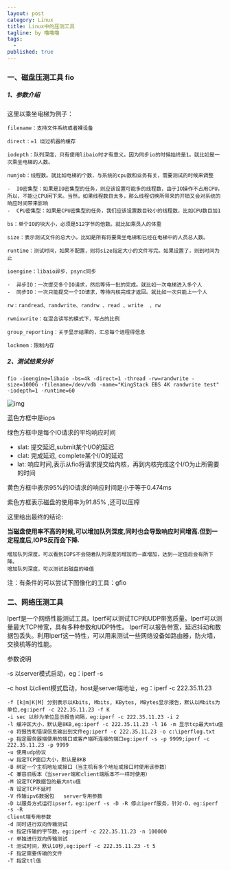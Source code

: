```yaml
---
layout: post
category: Linux
title: Linux中的压测工具
tagline: by 噜噜噜
tags: 
  - 
published: true
---
```




<!--more-->

### 一、磁盘压测工具 fio

##### 1、参数介绍

这里以乘坐电梯为例子：

```
filename：支持文件系统或者裸设备

direct：=1 绕过机器的缓存

iodepth：队列深度，只有使用libaio时才有意义。因为同步io的时候始终是1。就比如是一次乘坐电梯的人数。

numjob：线程数。就比如电梯的个数，与系统的cpu数和业务有关，需要测试的时候来调整

- ​	IO密集型：如果是IO密集型的任务，则应该设置可能多的线程数，由于IO操作不占用CPU，所以，不能让CPU闲下来。当然，如果线程数目太多，那么线程切换所带来的开销又会对系统的响应时间带来影响
- ​	CPU密集型：如果是CPU密集型的任务，我们应该设置数目较小的线程数，比如CPU数目加1

bs：单个IO的块大小，必须是512字节的倍数。就比如乘员人的体重

size：表示测试文件的总大小。比如是所有将要乘坐电梯和已经在电梯中的人员总人数。

runtime：测试时间，如果不配置，则将size指定大小的文件写完。如果设置了，则到时间为止

ioengine：libaio异步、psync同步

- ​	异步IO：一次提交多个IO请求，然后等待一批的完成。就比如一次电梯进入多个人
- ​	同步IO：一次只能提交一个IO请求，等待内核完成才返回。就比如一次只能上一个人

rw：randread、randwrite、randrw 、read 、write  、rw

rwmixwrite：在混合读写的模式下，写占的比例

group_reporting：关于显示结果的，汇总每个进程得信息

lockmem：限制内存
```



##### 2、测试结果分析

```
fio -ioengine=libaio -bs=4k -direct=1 -thread -rw=randwrite -size=1000G -filename=/dev/vdb -name="KingStack EBS 4K randwrite test" -iodepth=1 -runtime=60
```

![img](http://www.ksyun.com/blog/content/images/2017/09/iodepth1.png)

蓝色方框中是iops

绿色方框中是每个IO请求的平均响应时间

- slat: 提交延迟,submit某个I/O的延迟
- clat: 完成延迟, complete某个I/O的延迟
- lat: 响应时间,表示从fio将请求提交给内核，再到内核完成这个I/O为止所需要的时间

黄色方框中表示95%的IO请求的响应时间是小于等于0.474ms

紫色方框表示磁盘的使用率为91.85% ,还可以压榨



这里给出最终的结论: 

​	**当磁盘使用率不高的时候,可以增加队列深度,同时也会导致响应时间增高.但到一定程度后,IOPS反而会下降.**

```
增加队列深度，可以看到IOPS不会随着队列深度的增加而一直增加，达到一定值后会有所下降。 
增加队列深度，可以测试出磁盘的峰值
```

注：有条件的可以尝试下图像化的工具：gfio

[fio配合cgroup测试存储设备IOP]: http://blog.yufeng.info/archives/2001
[Fio模拟Mysql服务器IO压力脚本]: http://blog.yufeng.info/archives/1497
[Linux下Fio和Blktrace模拟块设备的访问模式]: http://blog.yufeng.info/archives/1112



### 二、网络压测工具

Iperf是一个网络性能测试工具。Iperf可以测试TCP和UDP带宽质量。Iperf可以测量最大TCP带宽，具有多种参数和UDP特性。 Iperf可以报告带宽，延迟抖动和数据包丢失。利用Iperf这一特性，可以用来测试一些网络设备如路由器，防火墙，交换机等的性能。

参数说明

-s  以server模式启动，eg：iperf -s 

-c host 以client模式启动，host是server端地址，eg：iperf -c 222.35.11.23

```
-f [k|m|K|M] 分别表示以Kbits, Mbits, KBytes, MBytes显示报告，默认以Mbits为单位,eg:iperf -c 222.35.11.23 -f K 
-i sec 以秒为单位显示报告间隔，eg:iperf -c 222.35.11.23 -i 2
-l 缓冲区大小，默认是8KB,eg:iperf -c 222.35.11.23 -l 16 -m 显示tcp最大mtu值 
-o 将报告和错误信息输出到文件eg:iperf -c 222.35.11.23 -o c:\iperflog.txt 
-p 指定服务器端使用的端口或客户端所连接的端口eg:iperf -s -p 9999;iperf -c 222.35.11.23 -p 9999 
-u 使用udp协议 
-w 指定TCP窗口大小，默认是8KB 
-B 绑定一个主机地址或接口（当主机有多个地址或接口时使用该参数）
-C 兼容旧版本（当server端和client端版本不一样时使用）
-M 设定TCP数据包的最大mtu值
-N 设定TCP不延时
-V 传输ipv6数据包   server专用参数 
-D 以服务方式运行ipserf，eg:iperf -s -D -R 停止iperf服务，针对-D，eg:iperf -s -R  
client端专用参数 
-d 同时进行双向传输测试 
-n 指定传输的字节数，eg:iperf -c 222.35.11.23 -n 100000
-r 单独进行双向传输测试 
-t 测试时间，默认10秒,eg:iperf -c 222.35.11.23 -t 5
-F 指定需要传输的文件
-T 指定ttl值 
```

### 



